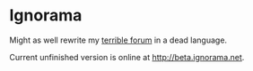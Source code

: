 # Ignorama

Might as well rewrite my [terrible forum](http://ignorama.net) in a dead language.

Current unfinished version is online at http://beta.ignorama.net.
